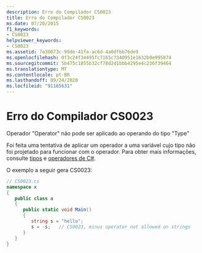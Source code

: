 ```yaml
---
description: Erro do Compilador CS0023
title: Erro do Compilador CS0023
ms.date: 07/20/2015
f1_keywords:
- CS0023
helpviewer_keywords:
- CS0023
ms.assetid: 7a30073c-99de-41fa-ac6d-4a0dfbb76de9
ms.openlocfilehash: 0f3c24f34495fc7165c7340951e1632b9e995874
ms.sourcegitcommit: 5b475c1855b32cf78d2d1bbb4295e4c236f39464
ms.translationtype: MT
ms.contentlocale: pt-BR
ms.lasthandoff: 09/24/2020
ms.locfileid: "91165631"
---
```

# <a name="compiler-error-cs0023"></a>Erro do Compilador CS0023

Operador "Operator" não pode ser aplicado ao operando do tipo "Type"  
  
 Foi feita uma tentativa de aplicar um operador a uma variável cujo tipo não foi projetado para funcionar com o operador. Para obter mais informações, consulte [tipos](../programming-guide/types/index.md) e [operadores de C#](../language-reference/operators/index.md).  
  
 O exemplo a seguir gera CS0023:  
  
```csharp  
// CS0023.cs  
namespace x  
{  
   public class a  
   {  
      public static void Main()  
      {  
         string s = "hello";  
         s = -s;   // CS0023, minus operator not allowed on strings  
      }  
   }  
}  
```
